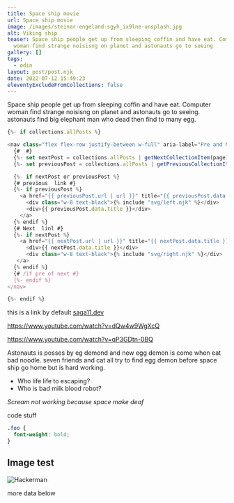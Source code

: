 ```yaml
---
title: Space ship movie
url: Space ship movie
image: /images/steinar-engeland-sgyh_ix9lne-unsplash.jpg
alt: Viking ship
teaser: Space ship people get up from sleeping coffin and have eat. Computer
  woman find strange noisisng on planet and astonauts go to seeing
gallery: []
tags:
  - odin
layout: post/post.njk
date: 2022-07-12 15:49:23
eleventyExcludeFromCollections: false
---
```

Space ship people get up from sleeping coffin and have eat.
Computer woman find strange noisisng on planet and astonauts go to seeing. astonauts find big elephant man who dead then find to many egg.

```js
{%- if collections.allPosts %}

<nav class="flex flex-row justify-between w-full" aria-label="Pre and Next post">
  {#  #}
  {%- set nextPost = collections.allPosts | getNextCollectionItem(page) %}
  {%- set previousPost = collections.allPosts | getPreviousCollectionItem(page) %}

  {%- if nextPost or previousPost %}
  {# previous  link #}
  {%- if previousPost %}
    <a href="{{ previousPost.url | url }}" title="{{ previousPost.data.title }}" class="flex flex-row items-center w-full">
      <div class="w-8 text-black">{% include "svg/left.njk" %}</div>
      <div>{{ previousPost.data.title }}</div>
    </a>
  {% endif %}
  {# Next  linl #}
  {%- if nextPost %}
    <a href="{{ nextPost.url | url }}" title="{{ nextPost.data.title }}" class="flex flex-row items-center justify-end w-full">
      <div>{{ nextPost.data.title }}</div>
      <div class="w-8 text-black">{% include "svg/right.njk" %}</div>
   </a>
  {% endif %}
  {# /if pre of next #}
  {%- endif %}
</nav>

{%- endif %}


```



this is a link by default [saga11.dev](https://saga11.dev)

https://www.youtube.com/watch?v=dQw4w9WgXcQ

https://www.youtube.com/watch?v=qP3GDtn-0BQ

Astonauts is posses by eg demond and new egg demon is come when eat bad noodle. seven friends and cat all try to find egg demon before space ship go home but is hard working.

* Who life life to escaping?
* Who is bad milk blood robot?

*Scream not working because space make deaf*

code stuff

```css
.foo {
  font-weight: bold;
}
```

## Image test

![Hackerman](/images/hacker.gif "Gif of Hackerman")

more data below